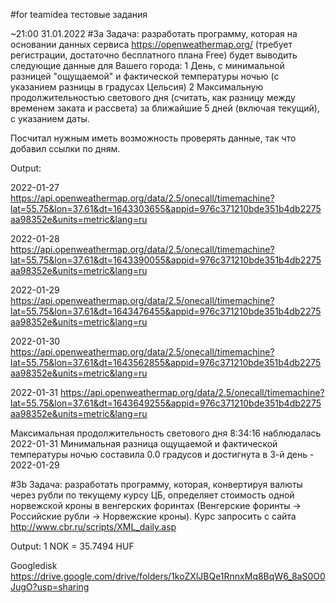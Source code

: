 #for teamidea тестовые задания

~21:00 31.01.2022
#3a
Задача: разработать программу, которая на основании данных сервиса
https://openweathermap.org/ (требует регистрации, достаточно бесплатного плана Free) будет
выводить следующие данные для Вашего города:
1 День, с минимальной разницей "ощущаемой" и фактической температуры ночью (с указанием
разницы в градусах Цельсия)
2 Максимальную продолжительностью светового дня (считать, как разницу между временем
заката и рассвета) за ближайшие 5 дней (включая текущий), с указанием даты.

Посчитал нужным иметь возможность проверять данные, так что добавил ссылки по дням.

Output:

2022-01-27 https://api.openweathermap.org/data/2.5/onecall/timemachine?lat=55.75&lon=37.61&dt=1643303655&appid=976c371210bde351b4db2275aa98352e&units=metric&lang=ru

2022-01-28 https://api.openweathermap.org/data/2.5/onecall/timemachine?lat=55.75&lon=37.61&dt=1643390055&appid=976c371210bde351b4db2275aa98352e&units=metric&lang=ru

2022-01-29 https://api.openweathermap.org/data/2.5/onecall/timemachine?lat=55.75&lon=37.61&dt=1643476455&appid=976c371210bde351b4db2275aa98352e&units=metric&lang=ru

2022-01-30 https://api.openweathermap.org/data/2.5/onecall/timemachine?lat=55.75&lon=37.61&dt=1643562855&appid=976c371210bde351b4db2275aa98352e&units=metric&lang=ru

2022-01-31 https://api.openweathermap.org/data/2.5/onecall/timemachine?lat=55.75&lon=37.61&dt=1643649255&appid=976c371210bde351b4db2275aa98352e&units=metric&lang=ru

Максимальная продолжительность светового дня 8:34:16 наблюдалась 2022-01-31
Минимальная разница ощущаемой и фактической температуры ночью составила 0.0 градусов и достигнута в 3-й день - 2022-01-29



#3b
Задача: разработать программу, которая, конвертируя валюты через рубли по текущему курсу ЦБ,
определяет стоимость одной норвежской кроны в венгерских форинтах (Венгерские форинты ->
Российские рубли -> Норвежские кроны). Курс запросить с сайта
http://www.cbr.ru/scripts/XML_daily.asp

Оutput:
1 NOK = 35.7494 HUF

Googledisk https://drive.google.com/drive/folders/1koZXlJBQe1RnnxMq8BqW6_8aS0O0JugO?usp=sharing
